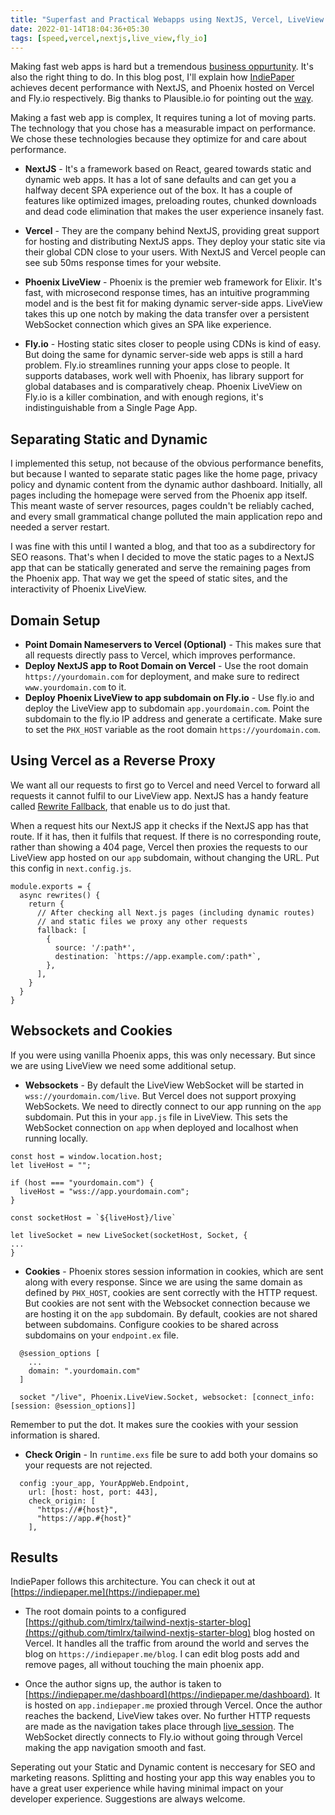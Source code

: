 ```yaml
---
title: "Superfast and Practical Webapps using NextJS, Vercel, LiveView and Fly.io"
date: 2022-01-14T18:04:36+05:30
tags: [speed,vercel,nextjs,live_view,fly_io]
---
```

Making fast web apps is hard but a tremendous [business oppurtunity](https://www.businesswire.com/news/home/20180724005488/en/Slow-Websites-Are-Silent-Killers-for-Businesses). It's also the right thing to do. In this blog post, I'll explain how [IndiePaper](https://indiepaper.me) achieves decent performance with NextJS, and Phoenix hosted on Vercel and Fly.io respectively. Big thanks to Plausible.io for pointing out the [way](https://github.com/plausible/analytics/discussions/1593).

Making a fast web app is complex, It requires tuning a lot of moving parts. The technology that you chose has a measurable impact on performance. We chose these technologies because they optimize for and care about performance.

* **NextJS** - It's a framework based on React, geared towards static and dynamic web apps. It has a lot of sane defaults and can get you a halfway decent SPA experience out of the box. It has a couple of features like optimized images, preloading routes, chunked downloads and dead code elimination that makes the user experience insanely fast. 

* **Vercel** - They are the company behind NextJS, providing great support for hosting and distributing NextJS apps. They deploy your static site via their global CDN close to your users. With NextJS and Vercel people can see sub 50ms response times for your website.

* **Phoenix LiveView** - Phoenix is the premier web framework for Elixir. It's fast, with microsecond response times, has an intuitive programming model and is the best fit for making dynamic server-side apps. LiveView takes this up one notch by making the data transfer over a persistent WebSocket connection which gives an SPA like experience.

* **Fly.io** - Hosting static sites closer to people using CDNs is kind of easy. But doing the same for dynamic server-side web apps is still a hard problem. Fly.io streamlines running your apps close to people. It supports databases, work well with Phoenix, has library support for global databases and is comparatively cheap. Phoenix LiveView on Fly.io is a killer combination, and with enough regions, it's indistinguishable from a Single Page App. 

## Separating Static and Dynamic
I implemented this setup, not because of the obvious performance benefits, but because I wanted to separate static pages like the home page, privacy policy and dynamic content from the dynamic author dashboard. Initially, all pages including the homepage were served from the Phoenix app itself. This meant waste of server resources, pages couldn't be reliably cached, and every small grammatical change polluted the main application repo and needed a server restart. 

I was fine with this until I wanted a blog, and that too as a subdirectory for SEO reasons. That's when I decided to move the static pages to a NextJS app that can be statically generated and serve the remaining pages from the Phoenix app. That way we get the speed of static sites, and the interactivity of Phoenix LiveView.

## Domain Setup
* **Point Domain Nameservers to Vercel (Optional)** - This makes sure that all requests directly pass to Vercel, which improves performance.
* **Deploy NextJS app to Root Domain on Vercel** - Use the root domain `https://yourdomain.com` for deployment, and make sure to redirect `www.yourdomain.com` to it.
* **Deploy Phoenix LiveView to app subdomain on Fly.io** - Use fly.io and deploy the LiveView app to subdomain `app.yourdomain.com`. Point the subdomain to the fly.io IP address and generate a certificate. Make sure to set the `PHX_HOST` variable as the root domain `https://yourdomain.com`.

## Using Vercel as a Reverse Proxy
We want all our requests to first go to Vercel and need Vercel to forward all requests it cannot fulfil to our LiveView app. NextJS has a handy feature called [Rewrite Fallback](https://nextjs.org/docs/migrating/incremental-adoption#rewrites), that enable us to do just that. 

When a request hits our NextJS app it checks if the NextJS app has that route. If it has, then it fulfils that request. If there is no corresponding route, rather than showing a 404 page, Vercel then proxies the requests to our LiveView app hosted on our `app` subdomain, without changing the URL. Put this config in `next.config.js`.

```
module.exports = {
  async rewrites() {
    return {
      // After checking all Next.js pages (including dynamic routes)
      // and static files we proxy any other requests
      fallback: [
        {
          source: '/:path*',
          destination: `https://app.example.com/:path*`,
        },
      ],
    }
  }
}
```


## Websockets and Cookies
If you were using vanilla Phoenix apps, this was only necessary. But since we are using LiveView we need some additional setup.

* **Websockets** - By default the LiveView WebSocket will be started in `wss://yourdomain.com/live`. But Vercel does not support proxying WebSockets. We need to directly connect to our app running on the `app` subdomain. Put this in your `app.js` file in LiveView. This sets the WebSocket connection on `app` when deployed and localhost when running locally.

```
const host = window.location.host;
let liveHost = "";

if (host === "yourdomain.com") {
  liveHost = "wss://app.yourdomain.com";
} 

const socketHost = `${liveHost}/live`

let liveSocket = new LiveSocket(socketHost, Socket, {
...
}

```

* **Cookies** - Phoenix stores session information in cookies, which are sent along with every response. Since we are using the same domain as defined by `PHX_HOST`, cookies are sent correctly with the HTTP request. But cookies are not sent with the Websocket connection because we are hosting it on the `app` subdomain. By default, cookies are not shared between subdomains. Configure cookies to be shared across subdomains on your `endpoint.ex` file.

```
  @session_options [
    ...
    domain: ".yourdomain.com"
  ]

  socket "/live", Phoenix.LiveView.Socket, websocket: [connect_info: [session: @session_options]]

```

Remember to put the dot. It makes sure the cookies with your session information is shared.

* **Check Origin** - In `runtime.exs` file be sure to add both your domains so your requests are not rejected.
```
  config :your_app, YourAppWeb.Endpoint,
    url: [host: host, port: 443],
    check_origin: [
      "https://#{host}",
      "https://app.#{host}"
    ],

```

## Results
IndiePaper follows this architecture. You can check it out at [https://indiepaper.me](https://indiepaper.me)

* The root domain points to a configured [https://github.com/timlrx/tailwind-nextjs-starter-blog](https://github.com/timlrx/tailwind-nextjs-starter-blog) blog hosted on Vercel. It handles all the traffic from around the world and serves the blog on `https://indiepaper.me/blog`. I can edit blog posts add and remove pages, all without touching the main phoenix app.

* Once the author signs up, the author is taken to [https://indiepaper.me/dashboard](https://indiepaper.me/dashboard). It is hosted on `app.indiepaper.me` proxied through Vercel. Once the author reaches the backend, LiveView takes over. No further HTTP requests are made as the navigation takes place through [live_session](https://hexdocs.pm/phoenix_live_view/Phoenix.LiveView.Router.html#live_session/3). The WebSocket directly connects to Fly.io without going through Vercel making the app navigation smooth and fast.

Seperating out your Static and Dynamic content is neccesary for SEO and marketing reasons. Splitting and hosting your app this way enables you to have a great user experience while having minimal impact on your developer experience. Suggestions are always welcome.
